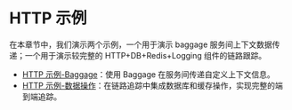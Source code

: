 # HTTP 示例

在本章节中，我们演示两个示例，一个用于演示 baggage 服务间上下文数据传递；一个用于演示较完整的 HTTP+DB+Redis+Logging 组件的链路跟踪。

- [HTTP 示例-Baggage](./http-example/baggage.md)：使用 Baggage 在服务间传递自定义上下文信息。
- [HTTP 示例-数据操作](./http-example/data-operation.md)：在链路追踪中集成数据库和缓存操作，实现完整的端到端追踪。
